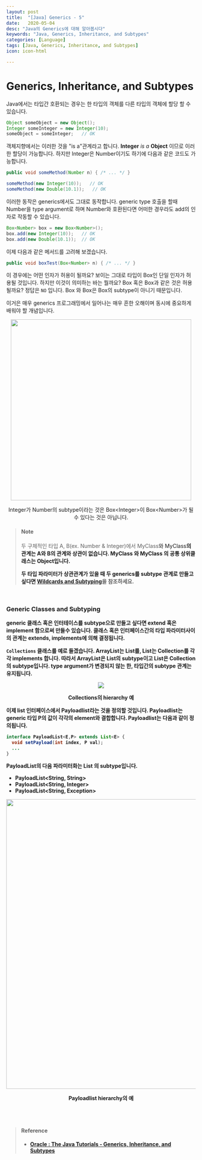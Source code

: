```yaml
---
layout: post
title:  "[Java] Generics - 5"
date:   2020-05-04
desc: "Java의 Generics에 대해 알아봅시다"
keywords: "Java, Generics, Inheritance, and Subtypes"
categories: [Language]
tags: [Java, Generics, Inheritance, and Subtypes]
icon: icon-html

---
```


# Generics, Inheritance, and Subtypes

Java에서는 타입간 호환되는 경우는 한 타입의 객체를 다른 타입의 객체에 할당 할 수 있습니다.

```java
Object someObject = new Object();
Integer someInteger = new Integer(10);
someObject = someInteger;   // OK
```

객체지향에서는 이러한 것을 "is a"관계라고 합니다. **Integer** *is a* **Object** 이므로 이러한 할당이 가능합니다. 하지만 Integer은 Number이기도 하기에 다음과 같은 코드도 가능합니다.

```java
public void someMethod(Number n) { /* ... */ }

someMethod(new Integer(10));   // OK
someMethod(new Double(10.1));   // OK
```

이러한 동작은 generics에서도 그대로 동작합니다. generic type 호출을 할때 Number을 type argument로 하며 Number와 호환된다면 어떠한 경우라도 add의 인자로 작동할 수 있습니다.

```java
Box<Number> box = new Box<Number>();
box.add(new Integer(10));   // OK
box.add(new Double(10.1));  // OK
```

이제 다음과 같은 메서드를 고려해 보겠습니다.

```java
public void boxTest(Box<Number> n) { /* ... */ }
```

이 경우에는 어떤 인자가 허용이 될까요? 보이는 그대로 타입이 Box<Number>인 단일 인자가 허용될 것입니다. 하지만 이것이 의미하는 바는 뭘까요? Box<Integer> 혹은 Box<Double>과 같은 것은 허용될까요? 정답은 `NO` 입니다. Box<Integer> 와 Box<Double>은 Box<Number>의 subtype이 아니기 때문입니다.

이거은 매우 generics 프로그래밍에서 일어나는 매우 흔한 오해이며 동시에 중요하게 배워야 할 개념입니다.

<p align="center"><img src="{{site.img_path}}/JavaGenerics/generics-subtypeRelationship.gif" style="width:50vw"/></p>

<p align="center">Integer가 Number의 subtype이라는 것은 Box&lt;Integer&gt;이 Box&lt;Number&gt;가 될수 있다는 것은 아닙니다.</p>

> #### Note
>
> 두 구체적인 타입 A, B(ex. Number & Integer)에서 MyClass<A>와 MyClass<B>의 관계는 A와 B의 관계와 상관이 없습니다.  MyClass <A> 와 MyClass <B>의 공통 상위클래스는 Object입니다.
>
> 두 타입 파라미터가 상관관계가 있을 때 두 generics를 subtype 관계로 만들고 싶다면 [Wildcards and Subtyping](https://docs.oracle.com/javase/tutorial/java/generics/subtyping.html)을 참조하세요.

<br>

### Generic Classes and Subtyping

generic 클래스 혹은 인터테이스를 subtype으로 만들고 싶다면 extend 혹은 implement 함으로써 만들수 있습니다. 클래스 혹은 인터페이스간의 타입 파라미터사이의 관계는 extends, implements에 의해 결정됩니다.

`Collections` 클래스를 예로 들겠습니다. ArrayList<E>는 List<E>를, List<E>는 Collection<E>를 각각 implements 합니다. 따라서 ArrayList<String>은 List<String>의 subtype이고 List<String>은 Collection<String>의 subtype입니다. type argument가 변경되지 않는 한, 타입간의 subtype 관계는 유지됩니다.

<p align="center"><img src="{{site.img_path}}/JavaGenerics/generics-sampleHierarchy.gif"/></p>

<p align="center">Collections의 hierarchy 예</p>

이제 list 인터페이스에서 **Payloadlist**라는 것을 정의할 것입니다. Payloadlist는 generic 타입 P의 값이 각각의 element와 결합합니다. Payloadlist는 다음과 같이 정의됩니다.

```java
interface PayloadList<E,P> extends List<E> {
  void setPayload(int index, P val);
  ...
}
```

PayloadList의 다음 파라미터화는 List <String>의 subtype입니다.

- PayloadList<String, String>
- PayloadList<String, Integer>
- PayloadList<String, Exception>

<p align="center"><img src="{{site.img_path}}/JavaGenerics/generics-payloadListHierarchy.gif" style="width:80vw"/></p>

<p align="center">Payloadlist hierarchy의 예</p>

<br><br>

> #### Reference
>
> - [Oracle : The Java Tutorials - Generics, Inheritance, and Subtypes](https://docs.oracle.com/javase/tutorial/java/generics/inheritance.html)

